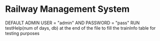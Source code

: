# Railway Management System

DEFAULT ADMIN USER = "admin" AND PASSWORD = "pass"
RUN testHelp(num of days, db) at the end of the file to fill the trainInfo table for testing purposes
